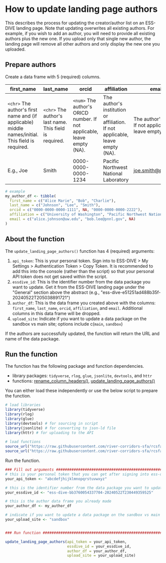 # How to update landing page authors
This describes the process for updating the creator/author list on an ESS-DIVE landing page. Note that updating overwrites all existing authors. For example, if you wish to add an author, you will need to provide all existing authors plus the new one. If you upload only that single new author, the landing page will remove all other authors and only display the new one you uploaded. 

## Prepare authors
Create a data frame with 5 (required) columns. 

| first_name                                                                          | last_name                                               | orcid                                                                   | affiliation                                                                   | email                                                    |
| ----------------------------------------------------------------------------------- | ------------------------------------------------------- | ----------------------------------------------------------------------- | ----------------------------------------------------------------------------- | -------------------------------------------------------- |
| `<chr>` The author's first name and (if applicable) middle names/initial. This field is required. | `<chr>` The author's last name. This field is required. | `<num>` The author's ORICD number. If not applicable, leave empty (NA). | The author's institution or affiliation. If not applicable, leave empty (NA). | The author's email. If not applicable, leave empty (NA). |
| E.g., Joe                                                                           | Smith                                                   | 0000-0000-0000-1234                                                     | Pacific Northwest National Laboratory                                         | joe.smith@pnnl.gov                                       |

``` R
# example
my_author_df <- tibble(
  first_name = c("Alice Marie", "Bob", "Charlie"),
  last_name = c("Johnson", "Lee", "Smith"),
  orcid = c("0000-0000-0000-1111", NA, "0000-0000-0000-2222"),
  affiliation = c("University of Washington", "Pacific Northwest National Laboratory", NA),
  email = c("alice.johnson@uw.edu", "bob.lee@pnnl.gov", NA)
)
```

## About the function
The `update_landing_page_authors()` function has 4 (required) arguments: 
1. `api_token`: This is your personal token. Sign into to ESS-DIVE > My Settings > Authentication Token > Copy Token. It is recommended to add this into the console (rather than the script) so that your personal API token does not get saved within the script. 
2. `essdive_id`: This is the identifier number from the data package you want to update. Get it from the ESS-DIVE landing page under the "General" section above the abstract (e.g., "ess-dive-e51251ad488b35f-20240522T205038891721")
3. `author_df`: This is the data frame you created above with the columns: `first_name`, `last_name`, `orcid`, `affiliation`, and `email`. Additional columns in this data frame will be dropped. 
4. `upload_site`: Indicate if you want to update a data package on the sandbox vs main site; options include c(`main`, `sandbox`)

If the authors are successfully updated, the function will return the URL and name of the data package. 
## Run the function
The function has the following package and function dependencies. 
- library packages: `tidyverse`, `rlog`, `glue`, `jsonlite`, `devtools`, and `httr`
- functions: [rename_column_headers()](https://github.com/river-corridors-sfa/rcsfa-data_processing_for_publication/blob/main/Data_Transformation/functions/rename_column_headers.R), [update_landing_page_authors()](https://github.com/river-corridors-sfa/rcsfa-data_processing_for_publication/blob/main/Data_Package_ESS-DIVE/update_ESS-DIVE_landing_page/update_landing_page_authors.R)

You can either load these independently or use the below script to prepare the function. 
``` R
# load libraries
library(tidyverse)
library(rlog)
library(glue)
library(devtools) # for sourcing in script
library(jsonlite) # for converting to json-ld file
library(httr) # for uploading to the API
  
# load functions
source_url("https://raw.githubusercontent.com/river-corridors-sfa/rcsfa-data_processing_for_publication/refs/heads/main/Data_Transformation/functions/rename_column_headers.R")
source_url("https://raw.githubusercontent.com/river-corridors-sfa/rcsfa-data_processing_for_publication/refs/heads/main/Data_Package_ESS-DIVE/update_ESS-DIVE_landing_page/update_landing_page_authors.R")
```

Run the function. 
``` R
### Fill out arguments #########################################################
# this is your personal token that you can get after signing into ess-dive
your_api_token <- "abcdefjhijklmnopqrstuvwxyz"

# this is the identifier number from the data package you want to update - you can get it from the ess-dive landing page
your_essdive_id <- "ess-dive-bb3760054337704-20240522T230449359525"

# this is the author data frame you already made
your_author_df <- my_author_df

# indicate if you want to update a data package on the sandbox vs main site - options include c("main", "sandbox")
your_upload_site <- "sandbox" 


### Run function ###############################################################

update_landing_page_authors(api_token = your_api_token,
                            essdive_id = your_essdive_id,
                            author_df = your_author_df,
                            upload_site = your_upload_site)
``` 
